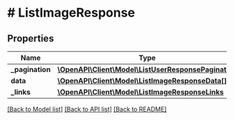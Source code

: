# # ListImageResponse

## Properties

Name | Type | Description | Notes
------------ | ------------- | ------------- | -------------
**_pagination** | [**\OpenAPI\Client\Model\ListUserResponsePagination**](ListUserResponsePagination.md) |  |
**data** | [**\OpenAPI\Client\Model\ListImageResponseData[]**](ListImageResponseData.md) |  |
**_links** | [**\OpenAPI\Client\Model\ListImageResponseLinks**](ListImageResponseLinks.md) |  |

[[Back to Model list]](../../README.md#models) [[Back to API list]](../../README.md#endpoints) [[Back to README]](../../README.md)
